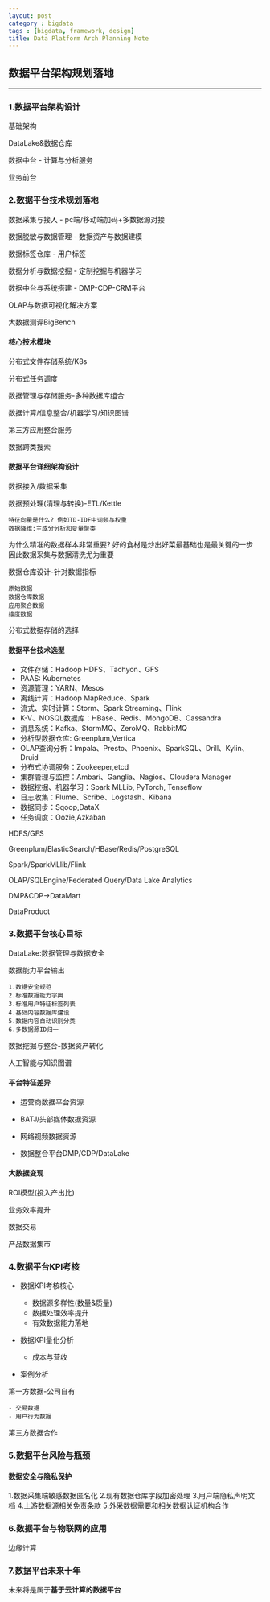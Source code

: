 ```yaml
---
layout: post
category : bigdata
tags : [bigdata, framework, design]
title: Data Platform Arch Planning Note
---
```


## 数据平台架构规划落地
---------------------------------------------------

### 1.数据平台架构设计

基础架构

DataLake&数据仓库

数据中台 - 计算与分析服务

业务前台

### 2.数据平台技术规划落地

数据采集与接入 - pc端/移动端加码+多数据源对接

数据脱敏与数据管理 - 数据资产与数据建模

数据标签仓库 - 用户标签

数据分析与数据挖掘 - 定制挖掘与机器学习

数据中台与系统搭建 - DMP-CDP-CRM平台

OLAP与数据可视化解决方案

大数据测评BigBench

#### 核心技术模块

分布式文件存储系统/K8s

分布式任务调度

数据管理与存储服务-多种数据库组合

数据计算/信息整合/机器学习/知识图谱

第三方应用整合服务

数据跨类搜索

#### 数据平台详细架构设计

数据接入/数据采集

数据预处理(清理与转换)-ETL/Kettle

	特征向量是什么? 例如TD-IDF中词频与权重
	数据降维:主成分分析和变量聚类 

为什么精准的数据样本非常重要? 好的食材是炒出好菜最基础也是最关键的一步
因此数据采集与数据清洗尤为重要

数据仓库设计-针对数据指标

	原始数据
	数据仓库数据
	应用聚合数据
	维度数据

分布式数据存储的选择


#### 数据平台技术选型

*  文件存储：Hadoop HDFS、Tachyon、GFS
*  PAAS: Kubernetes
*  资源管理：YARN、Mesos
*  离线计算：Hadoop MapReduce、Spark
*  流式、实时计算：Storm、Spark Streaming、Flink
*  K-V、NOSQL数据库：HBase、Redis、MongoDB、Cassandra
*  消息系统：Kafka、StormMQ、ZeroMQ、RabbitMQ
*  分析型数据仓库: Greenplum,Vertica
*  OLAP查询分析：Impala、Presto、Phoenix、SparkSQL、Drill、Kylin、Druid
*  分布式协调服务：Zookeeper,etcd
*  集群管理与监控：Ambari、Ganglia、Nagios、Cloudera Manager
*  数据挖掘、机器学习：Spark MLLib, PyTorch, Tenseflow
*  日志收集：Flume、Scribe、Logstash、Kibana
*  数据同步：Sqoop,DataX
*  任务调度：Oozie,Azkaban

HDFS/GFS

Greenplum/ElasticSearch/HBase/Redis/PostgreSQL

Spark/SparkMLlib/Flink

OLAP/SQLEngine/Federated Query/Data Lake Analytics

DMP&CDP->DataMart

DataProduct

### 3.数据平台核心目标

DataLake:数据管理与数据安全

数据能力平台输出

	1.数据安全规范
	2.标准数据能力字典
	3.标准用户特征标签列表
	4.基础内容数据库建设
	5.数据内容自动识别分类
	6.多数据源ID归一

数据挖掘与整合-数据资产转化

人工智能与知识图谱

#### 平台特征差异

* 运营商数据平台资源

* BATJ/头部媒体数据资源

* 网络视频数据资源

* 数据整合平台DMP/CDP/DataLake

#### 大数据变现

ROI模型(投入产出比)

业务效率提升

数据交易

产品数据集市


### 4.数据平台KPI考核

* 数据KPI考核核心

	- 数据源多样性(数量&质量)
	- 数据处理效率提升
	- 有效数据能力落地

* 数据KPI量化分析

	- 成本与营收

* 案例分析

第一方数据-公司自有

	- 交易数据
	- 用户行为数据

第三方数据合作

### 5.数据平台风险与瓶颈

#### 数据安全与隐私保护

1.数据采集端敏感数据匿名化
2.现有数据仓库字段加密处理
3.用户端隐私声明文档
4.上游数据源相关免责条款
5.外采数据需要和相关数据认证机构合作

### 6.数据平台与物联网的应用

边缘计算

### 7.数据平台未来十年

未来将是属于**基于云计算的数据平台**
